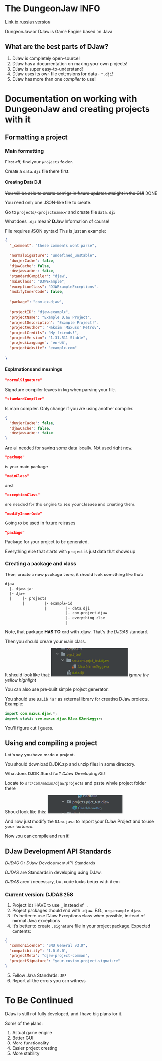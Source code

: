 # The DungeonJaw INFO
[Link to russian version](https://github.com/Maxuss/djaw/blob/main/ru_doc.md)

DungeonJaw or DJaw is Game Engine based on Java.

## What are the best parts of DJaw?
1. DJaw is completely open-source!
2. DJaw has a documentation on making your own projects!
3. DJaw is super easy-to-understand!
4. DJaw uses its own file extensions for data - `*.dji`!
5. DJaw has more than one *compiler* to use!

# Documentation on working with DungeonJaw and creating projects with it

## Formatting a project

### Main formatting
First off, find your `projects` folder.

Create a `data.dji` file there first.
#### Creating Data DJI

~~You will be able to create configs in future updates straight in the GUI~~
DONE

You need only one JSON-like file to create.

Go to `projects/<projectname>/` and create file `data.dji`

What does `.dji` mean? **DJ**aw **I**nformation of course!

File requires JSON syntax!
This is just an example:

```json
{
  "_comment": "these comments wont parse",

  "normalSignature": "undefined_unstable",
  "dunjerCache": false,
  "djawCache": false,
  "devjawCache": false,
  "standardCompiler": "djaw",
  "mainClass": "DJWExample",
  "exceptionClass": "DJWExampleExceptions",
  "modifyInnerCode": false,

  "package": "com.ex.djaw",

  "projectID": "djaw-example",
  "projectName": "Example DJaw Project",
  "projectDescription": "Example Project!",
  "projectAuthor": "Maksim 'Maxuss' Petrov",
  "projectCredits": "My friends!",
  "projectVersion": "1.31.531 Stable",
  "projectLanguage": "en-US",
  "projectWebsite": "example.com"

}
```
#### Explanations and meanings
```json
"normalSignature"
``` 
Signature compiler leaves in log when parsing your file.
```json
"standardCompiler"
```
Is main compiler. Only change if you are using another compiler.
```json
{
  "dunjerCache": false,
  "djawCache": false,
  "devjawCache": false
}
```
Are all needed for saving some data locally. Not used right now.

```json
"package"
``` 
is your main package.

```json
"mainClass"
```
and
```json
"exceptionClass"
``` 
are needed for the engine to see your classes and creating them.
```json
"modifyInnerCode"
```
Going to be used in future releases
```json
"package"
```
Package for your project to be generated.

Everything else that starts with `project` is just data that shows up

### Creating a package and class
Then, create a new package there, it should look something like that:
```
djaw
  |- djaw.jar
  |- djaw
  |     |- projects
        |         |- example-id
                  |         |- data.dji
                            |- com.project.djaw
                            |- everything else
                            |
```                                 

Note, that package **HAS TO** end with .djaw. That's the _DJDAS_ standard.

Then you should create your main class.

It should look like that:
![img.png](img.png)
*ignore the yellow highlight*

You can also use pre-built simple project generator.

You should use `DJLib.jar` as external library for creating DJaw projects. Example:

```java
import com.maxus.djaw.*;
import static com.maxus.djaw.DJaw.DJawLogger;
```
You'll figure out I guess.

## Using and compiling a project

Let's say you have made a project.

You should download DJDK.zip and unzip files in some directory.

What does DJDK Stand for? *DJ*aw *D*eveloping *K*it!

Locate to `src/com/maxus/djaw/projects` and paste whole project folder there.

Should look like this:
![img_1.png](img_1.png)

And now just modify the `DJaw.java` to import your DJaw Project and to use your features.

Now you can compile and run it!

## DJaw Development API Standards

_DJDAS_ Or *DJ*aw *D*evelopment *A*PI *S*tandards

_DJDAS_ are Standards in developing using DJaw.

_DJDAS_ aren't necessary, but code looks better with them


### Current version: **DJDAS 258**
1. Project ids HAVE to use `_` instead of ` `.
2. Project packages should end with `.djaw`. E.G., `org.example.djaw`.
3. It's better to use DJaw Exceptions class when possible, instead of normal Java exceptions
4. It's better to create `.signature` file in your project package. Expected contents:
```json
{
  "commonLicence": "GNU General v3.0",
  "compatibility": "1.0.0.0",
  "projectMeta": "djaw-project-common",
  "projectSignature": "your-custom-project-signature"
}
```
5. Follow Java Standards: `JEP`
6. Report all the errors you can witness

# To Be Continued

DJaw is still not fully developed, and I have big plans for it.

Some of the plans:
1. Actual game engine
2. Better GUI
3. More functionality
4. Easier project creating
5. More stability

